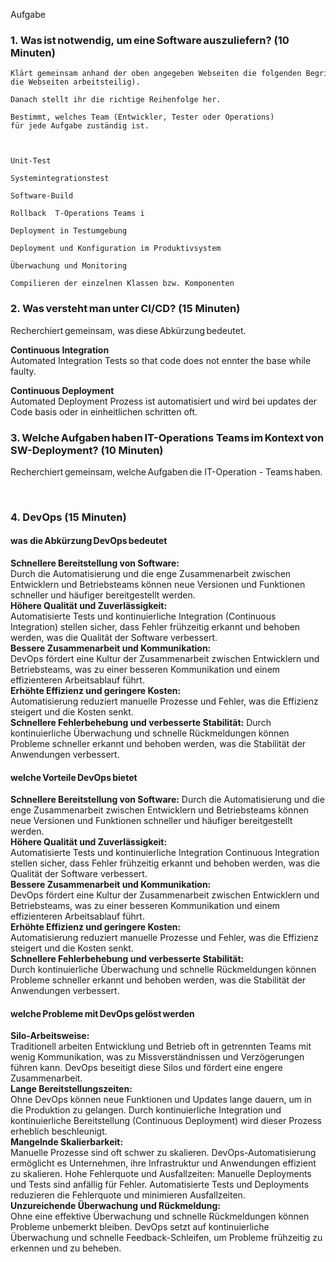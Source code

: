 Aufgabe 

 
### 1. Was ist notwendig, um eine Software auszuliefern? (10 Minuten)  

    Klärt gemeinsam anhand der oben angegeben Webseiten die folgenden Begriffe (lest die Webseiten arbeitsteilig).  

    Danach stellt ihr die richtige Reihenfolge her.  

    Bestimmt, welches Team (Entwickler, Tester oder Operations) für jede Aufgabe zuständig ist.  

 

    Unit-Test  

    Systemintegrationstest  

    Software-Build  

    Rollback  T-Operations Teams i

    Deployment in Testumgebung  

    Deployment und Konfiguration im Produktivsystem  

    Überwachung und Monitoring  

    Compilieren der einzelnen Klassen bzw. Komponenten  

 

### 2. Was versteht man unter CI/CD? (15 Minuten)  

Recherchiert gemeinsam, was diese Abkürzung bedeutet.  

**Continuous Integration**  
    Automated Integration Tests so that code does not ennter the base while faulty.


**Continuous Deployment**  
    Automated Deployment Prozess ist automatisiert und wird bei updates der Code basis oder in einheitlichen schritten oft.

 

### 3. Welche Aufgaben haben IT-Operations Teams im Kontext von SW-Deployment? (10 Minuten)  

Recherchiert gemeinsam, welche Aufgaben die IT-Operation - Teams haben. 

  

### 4. DevOps (15 Minuten)  

 

#### was die Abkürzung DevOps bedeutet  

**Schnellere Bereitstellung von Software:**  
Durch die Automatisierung und die enge Zusammenarbeit zwischen Entwicklern und Betriebsteams können neue Versionen und Funktionen schneller und häufiger bereitgestellt werden.  
**Höhere Qualität und Zuverlässigkeit:**  
Automatisierte Tests und kontinuierliche Integration (Continuous Integration) stellen sicher, dass Fehler frühzeitig erkannt und behoben werden, was die Qualität der Software verbessert.  
**Bessere Zusammenarbeit und Kommunikation:**  
DevOps fördert eine Kultur der Zusammenarbeit zwischen Entwicklern und Betriebsteams, was zu einer besseren Kommunikation und einem effizienteren Arbeitsablauf führt.  
**Erhöhte Effizienz und geringere Kosten:**  
Automatisierung reduziert manuelle Prozesse und Fehler, was die Effizienz steigert und die Kosten senkt.  
**Schnellere Fehlerbehebung und verbesserte Stabilität:** Durch kontinuierliche Überwachung und schnelle Rückmeldungen können Probleme schneller erkannt und behoben werden, was die Stabilität der Anwendungen verbessert.

#### welche Vorteile DevOps bietet  

**Schnellere Bereitstellung von Software:** 
 Durch die Automatisierung und die enge Zusammenarbeit zwischen Entwicklern und Betriebsteams können neue Versionen und Funktionen schneller und häufiger bereitgestellt werden.  
**Höhere Qualität und Zuverlässigkeit:**  
Automatisierte Tests und kontinuierliche Integration Continuous Integration stellen sicher, dass Fehler frühzeitig erkannt und behoben werden, was die Qualität der Software verbessert.  
**Bessere Zusammenarbeit und Kommunikation:**  
DevOps fördert eine Kultur der Zusammenarbeit zwischen Entwicklern und Betriebsteams, was zu einer besseren Kommunikation und einem effizienteren Arbeitsablauf führt.  
**Erhöhte Effizienz und geringere Kosten:**  
Automatisierung reduziert manuelle Prozesse und Fehler, was die Effizienz steigert und die Kosten senkt.  
**Schnellere Fehlerbehebung und verbesserte Stabilität:**  
Durch kontinuierliche Überwachung und schnelle Rückmeldungen können Probleme schneller erkannt und behoben werden, was die Stabilität der Anwendungen verbessert.  

#### welche Probleme mit DevOps gelöst werden  

**Silo-Arbeitsweise:**  
Traditionell arbeiten Entwicklung und Betrieb oft in getrennten Teams mit wenig Kommunikation, was zu Missverständnissen und Verzögerungen führen kann. DevOps beseitigt diese Silos und fördert eine engere Zusammenarbeit.  
**Lange Bereitstellungszeiten:**  
Ohne DevOps können neue Funktionen und Updates lange dauern, um in die Produktion zu gelangen. Durch kontinuierliche Integration und kontinuierliche Bereitstellung (Continuous Deployment) wird dieser Prozess erheblich beschleunigt.  
**Mangelnde Skalierbarkeit:**  
Manuelle Prozesse sind oft schwer zu skalieren. DevOps-Automatisierung ermöglicht es Unternehmen, ihre Infrastruktur und Anwendungen effizient zu skalieren.
Hohe Fehlerquote und Ausfallzeiten: Manuelle Deployments und Tests sind anfällig für Fehler. Automatisierte Tests und Deployments reduzieren die Fehlerquote und minimieren Ausfallzeiten.  
**Unzureichende Überwachung und Rückmeldung:**  
Ohne eine effektive Überwachung und schnelle Rückmeldungen können Probleme unbemerkt bleiben. DevOps setzt auf kontinuierliche Überwachung und schnelle Feedback-Schleifen, um Probleme frühzeitig zu erkennen und zu beheben.  